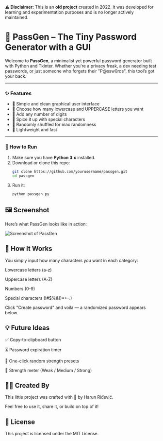 **⚠️ Disclaimer:** This is an **old project** created in 2022. It was developed for learning and experimentation purposes and is no longer actively maintained.
# 🔐 PassGen – The Tiny Password Generator with a GUI

Welcome to **PassGen**, a minimalist yet powerful password generator built with Python and Tkinter. Whether you're a privacy freak, a dev needing test passwords, or just someone who forgets their "P@ssw0rds", this tool’s got your back.

---

### ✨ Features

- 💬 Simple and clean graphical user interface
- 🔡 Choose how many lowercase and UPPERCASE letters you want
- 🔢 Add any number of digits
- 🔣 Spice it up with special characters
- 🔀 Randomly shuffled for max randomness
- 🎯 Lightweight and fast

---

### 🚀 How to Run

1. Make sure you have **Python 3.x** installed.
2. Download or clone this repo:
   ```bash
   git clone https://github.com/yourusername/passgen.git
   cd passgen
3. Run it:
    ```bash
    python passgen.py

## 🖼️ Screenshot
Here’s what PassGen looks like in action:

![Screenshot of PassGen](screenshot.png)

## 🧠 How It Works

You simply input how many characters you want in each category:

Lowercase letters (a-z)

Uppercase letters (A-Z)

Numbers (0-9)

Special characters (!#$%&()*+-.)

Click "Create password" and voilà — a randomized password appears below.

## 💡 Future Ideas

✅ Copy-to-clipboard button

⏳ Password expiration timer

🎲 One-click random strength presets

🧪 Strength meter (Weak / Medium / Strong)

## 👨‍💻 Created By
This little project was crafted with 💙 by Harun Riđević.

Feel free to use it, share it, or build on top of it!

## 📄 License
This project is licensed under the MIT License.
